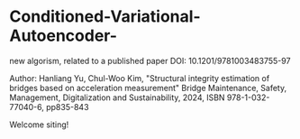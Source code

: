 # Conditioned-Variational-Autoencoder-
new algorism, related to a published paper
DOI: 10.1201/9781003483755-97


Author:
Hanliang Yu, Chul-Woo Kim, "Structural integrity estimation of bridges based on acceleration measurement"
Bridge Maintenance, Safety, Management, Digitalization and Sustainability, 2024, ISBN 978-1-032-77040-6, pp835-843

Welcome siting!
